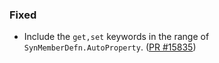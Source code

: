﻿### Fixed

* Include the `get,set` keywords in the range of `SynMemberDefn.AutoProperty`. ([PR #15835](https://github.com/dotnet/fsharp/pull/15835))